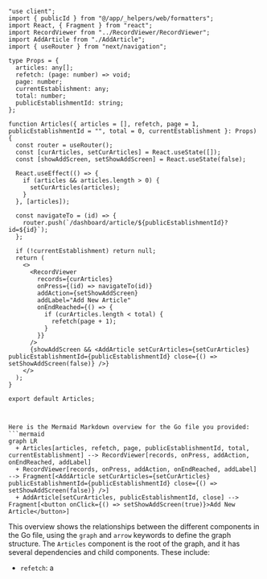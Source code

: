 ```tsx

"use client";
import { publicId } from "@/app/_helpers/web/formatters";
import React, { Fragment } from "react";
import RecordViewer from "../RecordViewer/RecordViewer";
import AddArticle from "./AddArticle";
import { useRouter } from "next/navigation";

type Props = {
  articles: any[];
  refetch: (page: number) => void;
  page: number;
  currentEstablishment: any;
  total: number;
  publicEstablishmentId: string;
};

function Articles({ articles = [], refetch, page = 1, publicEstablishmentId = "", total = 0, currentEstablishment }: Props) {
  const router = useRouter();
  const [curArticles, setCurArticles] = React.useState([]);
  const [showAddScreen, setShowAddScreen] = React.useState(false);

  React.useEffect(() => {
    if (articles && articles.length > 0) {
      setCurArticles(articles);
    }
  }, [articles]);

  const navigateTo = (id) => {
    router.push(`/dashboard/article/${publicEstablishmentId}?id=${id}`);
  };

  if (!currentEstablishment) return null;
  return (
    <>
      <RecordViewer
        records={curArticles}
        onPress={(id) => navigateTo(id)}
        addAction={setShowAddScreen}
        addLabel="Add New Article"
        onEndReached={() => {
          if (curArticles.length < total) {
            refetch(page + 1);
          }
        }}
      />
      {showAddScreen && <AddArticle setCurArticles={setCurArticles} publicEstablishmentId={publicEstablishmentId} close={() => setShowAddScreen(false)} />}
    </>
  );
}

export default Articles;


```

```mermaid

Here is the Mermaid Markdown overview for the Go file you provided:
```mermaid
graph LR
  + Articles[articles, refetch, page, publicEstablishmentId, total, currentEstablishment] --> RecordViewer[records, onPress, addAction, onEndReached, addLabel]
  + RecordViewer[records, onPress, addAction, onEndReached, addLabel] --> Fragment[<AddArticle setCurArticles={setCurArticles} publicEstablishmentId={publicEstablishmentId} close={() => setShowAddScreen(false)} />]
  + AddArticle[setCurArticles, publicEstablishmentId, close] --> Fragment[<button onClick={() => setShowAddScreen(true)}>Add New Article</button>]
```
This overview shows the relationships between the different components in the Go file, using the `graph` and `arrow` keywords to define the graph structure.
The `Articles` component is the root of the graph, and it has several dependencies and child components. These include:
* `refetch`: a

```
